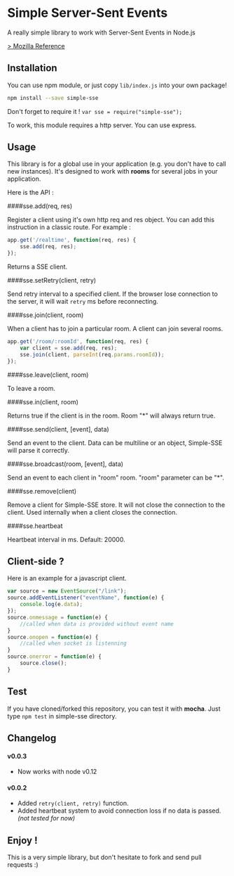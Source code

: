 Simple Server-Sent Events
=========================

A really simple library to work with Server-Sent Events in Node.js

[> Mozilla Reference][1]

Installation
------------

You can use npm module, or just copy `lib/index.js` into your own package!

```bash
npm install --save simple-sse
```

Don't forget to require it ! `var sse = require("simple-sse");`

To work, this module requires a http server. You can use express.

Usage
-----

This library is for a global use in your application (e.g. you don't have to call new instances).
It's designed to work with **rooms** for several jobs in your application.

Here is the API :

####sse.add(req, res)

Register a client using it's own http req and res object.
You can add this instruction in a classic route. For example :

```javascript
app.get('/realtime', function(req, res) {
	sse.add(req, res);
});
```

Returns a SSE client.

####sse.setRetry(client, retry)

Send retry interval to a specified client.
If the browser lose connection to the server, it will wait `retry` ms before reconnecting.

####sse.join(client, room)

When a client has to join a particular room. A client can join several rooms.

```javascript
app.get('/room/:roomId', function(req, res) {
	var client = sse.add(req, res);
	sse.join(client, parseInt(req.params.roomId));
});
```

####sse.leave(client, room)

To leave a room.

####sse.in(client, room)

Returns true if the client is in the room.
Room "*" will always return true.

####sse.send(client, [event], data)

Send an event to the client.
Data can be multiline or an object, Simple-SSE will parse it correctly.

####sse.broadcast(room, [event], data)

Send an event to each client in "room" room. "room" parameter can be "*".

####sse.remove(client)

Remove a client for Simple-SSE store. It will not close the connection to the client.
Used internally when a client closes the connection.

####sse.heartbeat

Heartbeat interval in ms. Default: 20000.


Client-side ?
-------------

Here is an example for a javascript client.

```javascript
var source = new EventSource("/link");
source.addEventListener("eventName", function(e) {
    console.log(e.data);
});
source.onmessage = function(e) {
    //called when data is provided without event name
}
source.onopen = function(e) {
    //called when socket is listenning
}
source.onerror = function(e) {
    source.close();
}
```

Test
----

If you have cloned/forked this repository, you can test it with **mocha**.
Just type `npm test` in simple-sse directory.

Changelog
---------

#### v0.0.3

- Now works with node v0.12

#### v0.0.2

- Added `retry(client, retry)` function.
- Added heartbeat system to avoid connection loss if no data is passed.
*(not tested for now)*

Enjoy !
-------

This is a very simple library, but don't hesitate to fork and send pull requests :)

  [1]: https://developer.mozilla.org/en-US/docs/Server-sent_events/Using_server-sent_events
